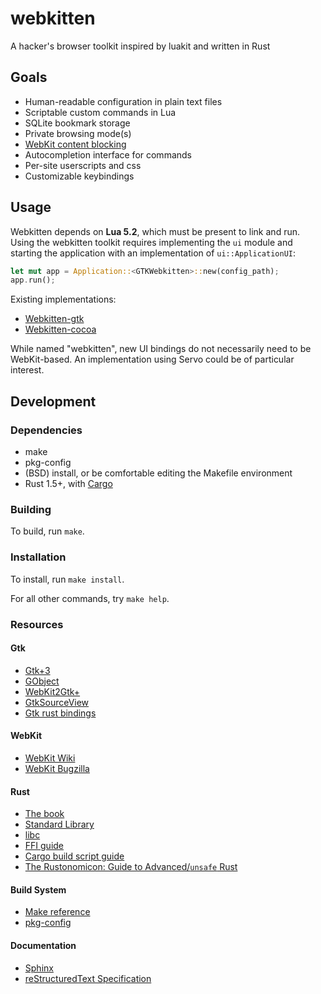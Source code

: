 # webkitten

A hacker's browser toolkit inspired by luakit and written in Rust

## Goals

* Human-readable configuration in plain text files
* Scriptable custom commands in Lua
* SQLite bookmark storage
* Private browsing mode(s)
* [WebKit content blocking](https://webkit.org/blog/3476/content-blockers-first-look)
* Autocompletion interface for commands
* Per-site userscripts and css
* Customizable keybindings

## Usage

Webkitten depends on **Lua 5.2**, which must be present to link and run. Using
the webkitten toolkit requires implementing the `ui` module and starting the
application with an implementation of `ui::ApplicationUI`:

```rust
let mut app = Application::<GTKWebkitten>::new(config_path);
app.run();
```

Existing implementations:

* [Webkitten-gtk]()
* [Webkitten-cocoa]()

While named "webkitten", new UI bindings do not necessarily need to be
WebKit-based. An implementation using Servo could be of particular interest.

## Development

### Dependencies

* make
* pkg-config
* (BSD) install, or be comfortable editing the Makefile environment
* Rust 1.5+, with [Cargo](http://doc.crates.io)

### Building

To build, run `make`.

### Installation

To install, run `make install`.

For all other commands, try `make help`.

### Resources

#### Gtk

* [Gtk+3](https://developer.gnome.org/gtk3/stable)
* [GObject](https://developer.gnome.org/gobject/stable)
* [WebKit2Gtk+](http://webkitgtk.org/reference/webkit2gtk/stable)
* [GtkSourceView](https://developer.gnome.org/gtksourceview/stable)
* [Gtk rust bindings](http://gtk-rs.org/docs)

#### WebKit

* [WebKit Wiki](http://trac.webkit.org/wiki)
* [WebKit Bugzilla](https://bugs.webkit.org)

#### Rust

* [The book](https://doc.rust-lang.org/stable/book)
* [Standard Library](http://doc.rust-lang.org/std)
* [libc](https://doc.rust-lang.org/stable/libc/index.html)
* [FFI guide](https://doc.rust-lang.org/book/ffi.html)
* [Cargo build script guide](http://doc.crates.io/build-script.html)
* [The Rustonomicon: Guide to Advanced/`unsafe` Rust](https://doc.rust-lang.org/nightly/nomicon)

#### Build System

* [Make reference](http://www.freebsd.org/doc/en/books/developers-handbook/tools-make.html)
* [pkg-config](https://www.freedesktop.org/wiki/Software/pkg-config)

#### Documentation

* [Sphinx](http://www.sphinx-doc.org/en/stable)
* [reStructuredText Specification](http://docutils.sourceforge.net/docs/ref/rst/restructuredtext.html)
